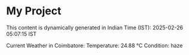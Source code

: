 # My Project

This content is dynamically generated in Indian Time (IST): 2025-02-26 05:07:15 IST


Current Weather in Coimbatore:
Temperature: 24.88 °C
Condition: haze
